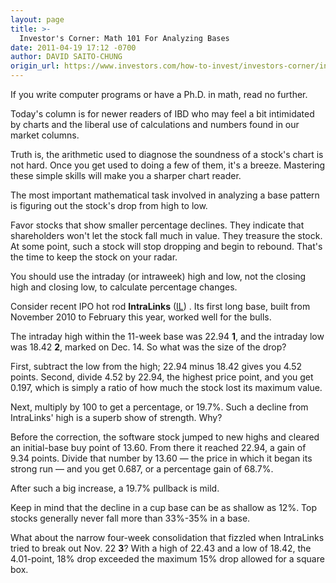 ```yaml
---
layout: page
title: >-
  Investor's Corner: Math 101 For Analyzing Bases
date: 2011-04-19 17:12 -0700
author: DAVID SAITO-CHUNG
origin_url: https://www.investors.com/how-to-invest/investors-corner/investors-corner-math-101-for-analyzing-bases/
---
```


If you write computer programs or have a Ph.D. in math, read no further.

Today's column is for newer readers of IBD who may feel a bit intimidated by charts and the liberal use of calculations and numbers found in our market columns.

Truth is, the arithmetic used to diagnose the soundness of a stock's chart is not hard. Once you get used to doing a few of them, it's a breeze. Mastering these simple skills will make you a sharper chart reader.

The most important mathematical task involved in analyzing a base pattern is figuring out the stock's drop from high to low.

Favor stocks that show smaller percentage declines. They indicate that shareholders won't let the stock fall much in value. They treasure the stock. At some point, such a stock will stop dropping and begin to rebound. That's the time to keep the stock on your radar.

You should use the intraday (or intraweek) high and low, not the closing high and closing low, to calculate percentage changes.

Consider recent IPO hot rod **IntraLinks** ([IL](https://research.investors.com/quote.aspx?symbol=IL)) . Its first long base, built from November 2010 to February this year, worked well for the bulls.

The intraday high within the 11-week base was 22.94 **1**, and the intraday low was 18.42 **2**, marked on Dec. 14. So what was the size of the drop?

First, subtract the low from the high; 22.94 minus 18.42 gives you 4.52 points. Second, divide 4.52 by 22.94, the highest price point, and you get 0.197, which is simply a ratio of how much the stock lost its maximum value.

Next, multiply by 100 to get a percentage, or 19.7%. Such a decline from IntraLinks' high is a superb show of strength. Why?

Before the correction, the software stock jumped to new highs and cleared an initial-base buy point of 13.60. From there it reached 22.94, a gain of 9.34 points. Divide that number by 13.60 — the price in which it began its strong run — and you get 0.687, or a percentage gain of 68.7%.

After such a big increase, a 19.7% pullback is mild.

Keep in mind that the decline in a cup base can be as shallow as 12%. Top stocks generally never fall more than 33%-35% in a base.

What about the narrow four-week consolidation that fizzled when IntraLinks tried to break out Nov. 22 **3**? With a high of 22.43 and a low of 18.42, the 4.01-point, 18% drop exceeded the maximum 15% drop allowed for a square box.
